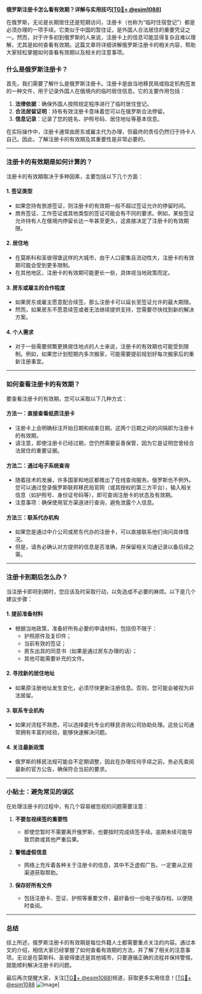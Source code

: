 **俄罗斯注册卡怎么看有效期？详解与实用技巧[[TG💪+ @esim1088](https://t.me/s/esim1088)]**

在俄罗斯，无论是长期居住还是短期访问，注册卡（也称为“临时住宿登记”）都是必须办理的一项手续。它类似于中国的暂住证，是外国人合法居住的重要凭证之一。然而，对于许多初到俄罗斯的人来说，注册卡上的信息可能显得复杂且难以理解，尤其是如何查看有效期。这篇文章将详细讲解俄罗斯注册卡的相关内容，帮助大家轻松掌握如何查看有效期以及相关的注意事项。

### 什么是俄罗斯注册卡？

首先，我们需要了解什么是俄罗斯注册卡。注册卡是由当地移民局或指定机构签发的一种文件，用于记录外国人在俄境内的临时居住信息。它的主要作用包括：

1. **法律依据**：确保外国人按照规定程序进行了临时居住登记。
2. **合法居留证明**：持有有效注册卡意味着您可以在俄罗斯合法停留。
3. **信息记录**：记录了您的姓名、护照号码、居住地址等基本信息。

在实际操作中，注册卡通常由房东或雇主代为办理，但最终的责任仍然归于持卡人自己。因此，了解注册卡的有效期及其重要性是非常必要的。

---

### 注册卡的有效期是如何计算的？

注册卡的有效期取决于多种因素，主要包括以下几个方面：

#### 1. **签证类型**
   - 如果您持有旅游签证，则注册卡的有效期一般不超过签证允许的停留时间。
   - 商务签证、工作签证或其他类型的签证可能会有不同的要求。例如，某些签证允许持有人在俄境内停留长达一年甚至更久，这直接决定了注册卡的有效期限。

#### 2. **居住地**
   - 在莫斯科和圣彼得堡这样的大城市，由于人口密集且流动性大，注册卡的有效期可能会受到更多限制。
   - 在其他地区，注册卡的有效期可能更长一些，具体视当地政策而定。

#### 3. **房东或雇主的合作程度**
   - 如果房东或雇主愿意配合续签，那么注册卡可以延长至签证允许的最大期限。
   - 然而，如果房东不愿意续签或者无法继续提供支持，您需要尽快找到新的解决方案。

#### 4. **个人需求**
   - 对于一些需要频繁更换居住地点的人士来说，注册卡的有效期也可能受到限制。例如，如果您计划短期内多次搬家，可能需要提前规划好每次搬家后的重新注册事宜。

---

### 如何查看注册卡的有效期？

要查看注册卡的有效期，您可以采取以下几种方式：

#### 方法一：直接查看纸质注册卡
   - 注册卡上会明确标注开始日期和结束日期。这两个日期之间的间隔即为注册卡的有效期。
   - 请注意，即使注册卡已经过期，您仍然需要妥善保管，因为它是证明您曾经合法居住的重要证据。

#### 方法二：通过电子系统查询
   - 随着技术的发展，许多国家和地区都推出了在线查询服务。俄罗斯也不例外。您可以通过登录俄罗斯联邦移民局官网（或其授权的第三方平台），输入相关信息（如护照号、身份证号码等），即可查询注册卡的状态及有效期。
   - 注意事项：确保使用官方渠道进行查询，避免泄露个人信息。

#### 方法三：联系代办机构
   - 如果您是通过中介公司或房东代办的注册卡，可以直接联系他们询问具体情况。
   - 但是，请务必确认对方提供的信息是否准确，并保留相关沟通记录以备后续之需。

---

### 注册卡到期后怎么办？

当注册卡即将到期时，您应该及时采取行动，以免造成不必要的麻烦。以下是几个建议步骤：

#### 1. 提前准备材料
   - 根据当地政策，准备好所有必要的申请材料，包括但不限于：
     - 护照原件及复印件；
     - 当前有效的签证；
     - 房东出具的同意书（如果是通过房东办理的话）；
     - 其他可能需要补充的文件。

#### 2. 寻找新的居住地址
   - 如果原注册地址发生变化，必须尽快更新注册信息。否则，您可能会被视为非法居留。

#### 3. 联系专业机构
   - 如果对流程不熟悉，可以选择委托专业的移民咨询公司协助处理。这些公司通常拥有丰富的经验，能够快速解决问题。

#### 4. 关注最新政策
   - 俄罗斯的移民法规可能会不定期调整，因此在办理任何手续之前，务必先查阅最新的官方公告，确保符合当前的要求。

---

### 小贴士：避免常见的误区

在处理注册卡的过程中，有几个容易被忽视的问题需要注意：

1. **不要忽视续签的重要性**
   - 即使您暂时不需要离开俄罗斯，也要按时完成续签手续。逾期未续可能导致罚款或其他严重后果。

2. **警惕虚假信息**
   - 网络上充斥着各种关于注册卡的信息，其中不乏虚假广告。一定要从正规渠道获取帮助。

3. **保存好所有文件**
   - 包括注册卡、签证、护照等重要文件，最好备份一份电子版存档，以便随时查阅。

---

### 总结

综上所述，俄罗斯注册卡的有效期是每位外籍人士都需要重点关注的内容。通过本文的介绍，相信大家已经掌握了如何查看有效期的方法，并了解了相关的注意事项。无论是在莫斯科、圣彼得堡还是其他城市，只要遵循正确的流程并保持警惕，就能顺利解决注册卡的问题。

最后再次提醒大家，关注[[TG💪+ @esim1088](https://t.me/s/esim1088)]频道，获取更多实用信息！[[TG💪+ @esim1088](https://t.me/s/esim1088) ![Image](https://i.postimg.cc/4NQfJmqS/Snipaste-2025-05-13-00-14-12.png)]
